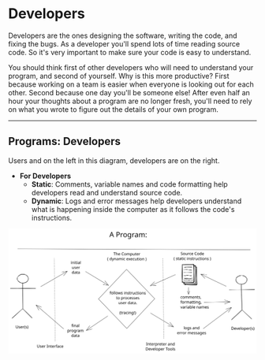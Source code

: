 # Developers

Developers are the ones designing the software, writing the code, and fixing the bugs. As a developer you'll spend lots of time reading source code. So it's very important to make sure your code is easy to understand.

You should think first of other developers who will need to understand your program, and second of yourself. Why is this more productive? First because working on a team is easier when everyone is looking out for each other. Second because one day you'll be someone else! After even half an hour your thoughts about a program are no longer fresh, you'll need to rely on what you wrote to figure out the details of your own program.

---

## Programs: Developers

Users and on the left in this diagram, developers are on the right.

- **For Developers**
  - **Static**: Comments, variable names and code formatting help developers read and understand source code.
  - **Dynamic**: Logs and error messages help developers understand what is happening inside the computer as it follows the code's instructions.

[![program diagram](../.assets/a-program.svg)](https://excalidraw.com/#json=40qMI89WByj9Yhhh94Ghg,4zpL-AmDgpnbyFJWJfNQhg)
